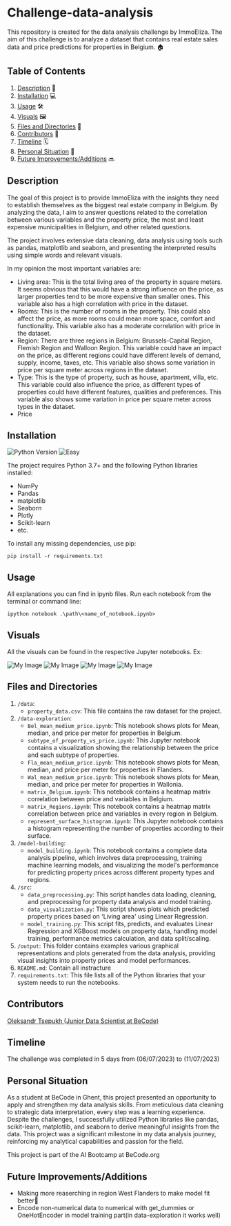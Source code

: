 # Challenge-data-analysis
This repository is created for the data analysis challenge by ImmoEliza. The aim of this challenge is to analyze a dataset that contains real estate sales data and price predictions for properties in Belgium. 🏠

## Table of Contents
1. [Description](#description) 📄
2. [Installation](#installation) 💻
3. [Usage](#usage) 🛠️
4. [Visuals](#visuals) 🖼️
5. [Files and Directories](#fils) 📂
6. [Contributors](#contributors) 👥
7. [Timeline](#timeline) 🗓️
8. [Personal Situation](#personal_situation) 🛂
9. [Future Improvements/Additions](#futuree) 🔜


<a name="description"></a>
## Description

The goal of this project is to provide ImmoEliza with the insights they need to establish themselves as the biggest real estate company in Belgium. By analyzing the data, I aim to answer questions related to the correlation between various variables and the property price, the most and least expensive municipalities in Belgium, and other related questions.

The project involves extensive data cleaning, data analysis using tools such as pandas, matplotlib and seaborn, and presenting the interpreted results using simple words and relevant visuals.

In my opinion the most important variables are:
- Living area: This is the total living area of the property in square meters. It seems obvious that this would have a strong influence on the price, as larger properties tend to be more expensive than smaller ones. This variable also has a high correlation with price in the dataset.
- Rooms: This is the number of rooms in the property. This could also affect the price, as more rooms could mean more space, comfort and functionality. This variable also has a moderate correlation with price in the dataset.
- Region: There are three regions in Belgium: Brussels-Capital Region, Flemish Region and Walloon Region. This variable could have an impact on the price, as different regions could have different levels of demand, supply, income, taxes, etc. This variable also shows some variation in price per square meter across regions in the dataset.
- Type: This is the type of property, such as house, apartment, villa, etc. This variable could also influence the price, as different types of properties could have different features, qualities and preferences. This variable also shows some variation in price per square meter across types in the dataset.
- Price


<a name="installation"></a>
## Installation

![Python Version](https://img.shields.io/badge/Python-3.xx-orange) ![Easy](https://img.shields.io/badge/Easy-for_you-green)


The project requires Python 3.7+ and the following Python libraries installed:

- NumPy
- Pandas
- matplotlib
- Seaborn
- Plotly
- Scikit-learn
- etc.

To install any missing dependencies, use pip:

```pip install -r requirements.txt```

<a name="usage"></a>
## Usage

All explanations you can find in ipynb files. Run each notebook from the terminal or command line:

```ipython notebook .\path\<name_of_notebook.ipynb>```

<a name="visuals"></a>
## Visuals

All the visuals can be found in the respective Jupyter notebooks. Ex:

![My Image](output/output.png)
![My Image](output/newplot.png)
![My Image](output/predict.png)
![My Image](output/predict2.png)

<a name="fils"></a>
## Files and Directories

1. `/data`:
    - `property_data.csv`: This file contains the raw dataset for the project. 
2. `/data-exploration`:
    - `Bel_mean_medium_price.ipynb`: This notebook shows plots for Mean, median, and price per meter for properties in Belgium. 
    - `subtype_of_property_vs_price.ipynb`: This Jupyter notebook contains a visualization showing the relationship between the price and each subtype of properties.
    - `Fla_mean_medium_price.ipynb`: This notebook shows plots for Mean, median, and price per meter for properties in Flanders.
    - `Wal_mean_medium_price.ipynb`: This notebook shows plots for Mean, median, and price per meter for properties in Wallonia.  
    - `matrix_Belgium.ipynb`: This notebook contains a heatmap matrix correlation between price and variables in Belgium.
    - `matrix_Regions.ipynb`: This notebook contains a heatmap matrix correlation between price and variables in every region in Belgium.  
    - `represent_surface_histogram.ipynb`: This Jupyter notebook contains a histogram representing the number of properties according to their surface.
3. `/model-building`:
    - `model_building.ipynb`: This notebook contains a complete data analysis pipeline, which involves data preprocessing, training machine learning models, and visualizing the model's performance for predicting property prices across different property types and regions.
4. `/src`:
    - `data_preprocessing.py`: This script handles data loading, cleaning, and preprocessing for property data analysis and model training.
    - `data_visualization.py`: This script shows plots which predicted property prices based on 'Living area' using Linear Regression.
    - `model_training.py`: This script fits, predicts, and evaluates Linear Regression and XGBoost models on property data, handling model training, performance metrics calculation, and data split/scaling.
5. `/output`: This folder contains examples various graphical representations and plots generated from the data analysis, providing visual insights into property prices and model performances.
6. `README.md`: Contain all instracture
6. `requirements.txt`: This file lists all of the Python libraries that your system needs to run the notebooks.


<a name="contributors"></a>
## Contributors

[Oleksandr Tsepukh (Junior Data Scientist at BeCode)](https://www.linkedin.com/in/oleksandr-tsepukh-ba4985279)

<a name="timeline"></a>
## Timeline

The challenge was completed in 5 days from (06/07/2023) to (11/07/2023)

<a name="personal_situation"></a>
## Personal Situation

As a student at BeCode in Ghent, this project presented an opportunity to apply and strengthen my data analysis skills. From meticulous data cleaning to strategic data interpretation, every step was a learning experience. Despite the challenges, I successfully utilized Python libraries like pandas, scikit-learn, matplotlib, and seaborn to derive meaningful insights from the data. This project was a significant milestone in my data analysis journey, reinforcing my analytical capabilities and passion for the field.

This project is part of the AI Bootcamp at BeCode.org

<a name="futuree"></a>
## Future Improvements/Additions 

- Making more reaserching in region West Flanders to make model fit better🥴
- Encode non-numerical data to numerical with get_dummies or OneHotEncoder in model training part(in data-exploration it works well)

